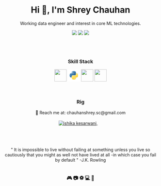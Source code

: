 <h1 align="center">Hi 👋, I'm Shrey Chauhan</h1>
<p align="center"> Working data engineer and interest in core ML technologies.</p>

<p align="center">
  <img height="50%" width="auto" src ="https://github-readme-stats.vercel.app/api?username=shreyychauhan&show_icons=true&count_private=true&theme=aura&hide_border=true&hide=issues,contribs&bg_color=00000000">
  <img height="50%" width="auto" src ="https://github-readme-stats.vercel.app/api/top-langs/?username=shreyychauhan&layout=compact&hide_border=true&theme=aura&bg_color=00000000&langs_count=6&hide=jupyter%20notebook,tex,css,php">
  <img src ="https://github-readme-streak-stats.herokuapp.com?user=shreyychauhan&theme=radical&hide_border=true&background=FFFFFF00">
  <br>
  <br>
<br>
<br>

<h3 align="center">Skill Stack</h3>


<p align = "center">
<img height="40" width="40" src="https://images.vexels.com/media/users/3/166401/isolated/preview/b82aa7ac3f736dd78570dd3fa3fa9e24-java-programming-language-icon-by-vexels.png">
<img height="40" width="40" src="https://raw.githubusercontent.com/github/explore/80688e429a7d4ef2fca1e82350fe8e3517d3494d/topics/python/python.png">
<img height="40" width="40" src="https://www.naveedashfaq.me/img/c++.png">
<img height="40" width="40" src="https://cdn.iconscout.com/icon/free/png-512/c-programming-569564.png">
</p>



<br>

<h3 align="center">Rig</h3>

<p align="center">
<!-- ROG STRIX G15 2020<br> -->

</p>
<!-- <p align="center">
Processor: 10th Gen Intel Core i7-10870H;<br>
Graphics: Dedicated NVIDIA GeForce GTX 1650 Ti GDDR6 4GB VRAM;<br>
Memory: 16GB DDR4; 
Refresh Rate: 144hz.<br>

<h1></h1>
</p> -->
<p align="center">
📧 Reach me at: chauhanshrey.sc@gmail.com
<br>
<br>
<a href="https://www.linkedin.com/in/shreychauhan/" target="blank"><img align="center" src="https://img.shields.io/badge/LinkedIn-blue?logo=linkedin&logoColor=white&style=for-the-badge" alt="ishika kesarwani" height="20" width=auto />
</a>&nbsp;&nbsp;&nbsp;&nbsp;
</p>
<h1></h1>
<br>
<p align="center">" It is impossible to live without failing at something unless you live so cautiously that you might as well not have lived at all -in which case you fail by default " -J.K. Rowling </p>
<h1></h1>
<h3 align="center" >🎮 📷  ⚽ 💻 🏓 </h3>
